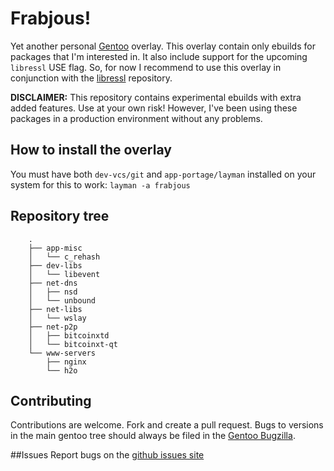 # Frabjous!
Yet another personal [Gentoo](https://gentoo.org/) overlay. This overlay contain only ebuilds for packages that I'm interested in. It also include support for the upcoming `libressl` USE flag. So, for now I recommend to use this overlay in conjunction with the [libressl](https://github.com/gentoo/libressl) repository.

**DISCLAIMER:** This repository contains experimental ebuilds with extra added features. Use at your own risk! However, I've been using these packages in a production environment without any problems.

## How to install the overlay
You must have both `dev-vcs/git` and `app-portage/layman` installed on your system for this to work: `layman -a frabjous`

## Repository tree
```
    .
    ├── app-misc
    │   └── c_rehash
    ├── dev-libs
    │   └── libevent
    ├── net-dns
    │   ├── nsd
    │   └── unbound
    ├── net-libs
    │   └── wslay
    ├── net-p2p
    │   ├── bitcoinxtd
    │   └── bitcoinxt-qt
    └── www-servers
        ├── nginx
        └── h2o

```

## Contributing
Contributions are welcome. Fork and create a pull request. Bugs to versions in the main gentoo tree should always be filed in the [Gentoo Bugzilla](https://bugs.gentoo.org/).

##Issues
Report bugs on the [github issues site](https://github.com/csmk/frabjous/issues)
